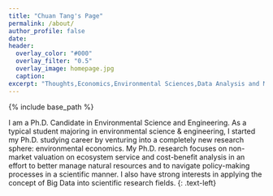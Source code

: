 ```yaml
---
title: "Chuan Tang's Page"
permalink: /about/
author_profile: false
date: 
header:
  overlay_color: "#000"
  overlay_filter: "0.5"
  overlay_image: homepage.jpg
  caption: 
excerpt: "Thoughts,Economics,Environmental Sciences,Data Analysis and More"
---
```

{% include base_path %}

I am a Ph.D. Candidate in Environmental Science and Engineering. As a typical student majoring in environmental science & engineering, I started my Ph.D. studying career by venturing into a completely new research sphere: environmental economics. My Ph.D. research focuses on non-market valuation on ecosystem service and cost-benefit analysis in an effort to better manage natural resources and to navigate policy-making processes in a scientific manner. I also have strong interests in applying the concept of Big Data into scientific research fields. 
{: .text-left}



